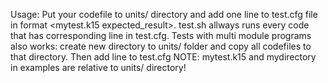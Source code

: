  Usage: Put your codefile to units/ directory and add one line to test.cfg file in format 
 <mytest.k15 expected_result>. test.sh allways runs every code that has corresponding line in 
test.cfg. Tests with multi module programs also works: create new directory to units/ folder and copy 
all codefiles to that directory. Then add line to test.cfg <mydirectory expecter result> 
NOTE: mytest.k15 and mydirectory in examples are relative to units/ directory!
